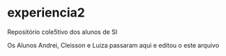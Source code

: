# experiencia2
Repositório cole5tivo dos alunos de SI


Os Alunos Andrei, Cleisson e Luiza passaram aqui e editou o este arquivo
